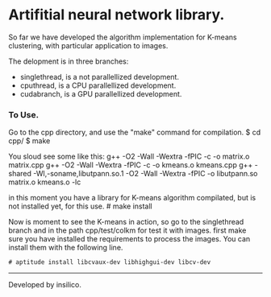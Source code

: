 Artifitial neural network library.
==================================

So far we have developed the algorithm implementation for K-means clustering, with particular application to images.

The delopment is in three branches:
- singlethread, is a not parallellized development.
- cputhread, is a CPU parallellized development.
- cudabranch, is a GPU parallellized development.

### To Use.

Go to the cpp directory, and use the "make" command for compilation.
	$ cd cpp/
	$ make

You sloud see some like this:
	g++ -O2 -Wall -Wextra -fPIC -c -o matrix.o matrix.cpp
	g++ -O2 -Wall -Wextra -fPIC -c -o kmeans.o kmeans.cpp
	g++ -shared -Wl,-soname,libutpann.so.1 -O2 -Wall -Wextra -fPIC -o libutpann.so matrix.o kmeans.o -lc

in this moment you have a library for K-means algorithm compilated, but is not installed yet, for this use.
	# make install

Now is moment to see the K-means in action, so go to the singlethread branch and in the path cpp/test/colkm for test it with images.
first make sure you have installed the requirements to process the images. You can install them with the following line.

	# aptitude install libcvaux-dev libhighgui-dev libcv-dev
	
_______
Developed by insilico.
